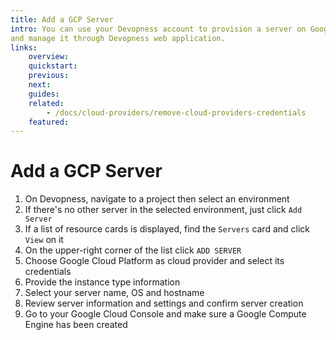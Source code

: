 ```yaml
---
title: Add a GCP Server
intro: You can use your Devopness account to provision a server on Google Cloud Platform using Google Compute Engine
and manage it through Devopness web application.
links:
    overview:
    quickstart:
    previous:
    next:
    guides:
    related:
        - /docs/cloud-providers/remove-cloud-providers-credentials
    featured:
---
```


# Add a GCP Server
1. On Devopness, navigate to a project then select an environment
2. If there's no other server in the selected environment, just click `Add Server`
3. If a list of resource cards is displayed, find the `Servers` card and click `View` on it
4. On the upper-right corner of the list click `ADD SERVER`
5. Choose Google Cloud Platform as cloud provider and select its credentials
6. Provide the instance type information
7. Select your server name, OS and hostname
8. Review server information and settings and confirm server creation
9. Go to your Google Cloud Console and make sure a Google Compute Engine has been created